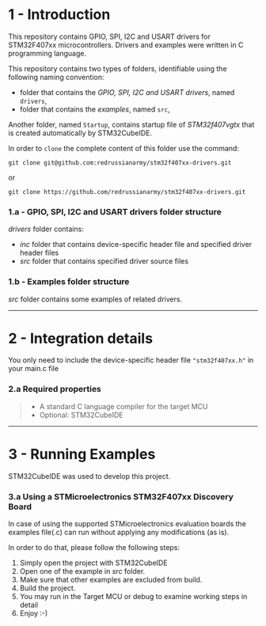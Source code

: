 # 1 - Introduction

This repository contains GPIO, SPI, I2C and USART drivers for STM32F407xx microcontrollers. Drivers and examples were written in C programming language.

This repository contains two types of folders, identifiable using the following naming convention:

- folder that contains the *GPIO, SPI, I2C and USART drivers*, named  `drivers`,
- folder that contains the *examples*, named  `src`,

Another folder, named  `Startup`, contains startup file of *STM32f407vgtx* that is created automatically by STM32CubeIDE.

In order to `clone` the complete content of this folder use the command:

```git
git clone git@github.com:redrussianarmy/stm32f407xx-drivers.git
```
or
```git
git clone https://github.com/redrussianarmy/stm32f407xx-drivers.git
```

### 1.a - GPIO, SPI, I2C and USART drivers folder structure

*drivers* folder contains:

- *inc* folder that contains device-specific header file and specified driver header files
- *src* folder that contains specified driver source files

### 1.b - Examples folder structure

*src* folder contains some examples of related drivers.

------

# 2 - Integration details
You only need to include the device-specific header file ```"stm32f407xx.h"``` in your main.c file

### 2.a Required properties

> * A standard C language compiler for the target MCU
> * Optional: STM32CubeIDE

------

# 3 - Running Examples

STM32CubeIDE was used to develop this project.

### 3.a Using a STMicroelectronics STM32F407xx Discovery Board

In case of using the supported STMicroelectronics evaluation boards the examples file(.c) can run without applying any modifications (as is).

In order to do that, please follow the following steps:

1. Simply open the project with STM32CubeIDE
2. Open one of the example in *src* folder.
3. Make sure that other examples are excluded from build.
4. Build the project.
5. You may run in the Target MCU or debug to examine working steps in detail
6. Enjoy :-)

